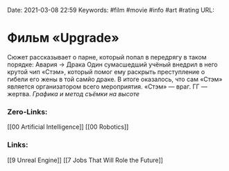 Date: 2021-03-08 22:59
Keywords: #film #movie #info #art #rating
URL: 
# Фильм «Upgrade»
Сюжет рассказывает о парне, который попал в передрягу в таком порядке:
Авария → Драка
Один сумасшедший учёный внедрил в него крутой чип «Стэм», который помог ему раскрыть преступление о гибели его жены в той самйо драке. В итоге оказалось, что сам «Стэм» является организатором всего мероприятия. «Стэм» — враг. ГГ — жертва.
*Графика и метод съёмки на высоте*


### Zero-Links:
[[00 Artificial Intelligence]]
[[00 Robotics]]


### Links:
[[9 Unreal Engine]]
[[7 Jobs That Will Role the Future]]